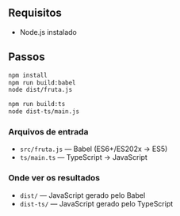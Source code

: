 ## Requisitos
- Node.js instalado

## Passos
```bash
npm install
npm run build:babel
node dist/fruta.js

npm run build:ts
node dist-ts/main.js
```

### Arquivos de entrada
- `src/fruta.js` — Babel (ES6+/ES202x → ES5)
- `ts/main.ts` — TypeScript → JavaScript

### Onde ver os resultados
- `dist/` — JavaScript gerado pelo Babel
- `dist-ts/` — JavaScript gerado pelo TypeScript
